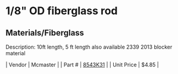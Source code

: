 # 1/8" OD fiberglass rod
## Materials/Fiberglass
Description: 	10ft length, 5 ft length also available 2339 2013 blocker material 

| Vendor | Mcmaster | 
| Part # | [8543K31](http://www.mcmaster.com/) | 
| Unit Price | $4.85 | 
